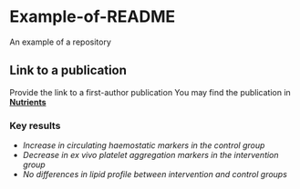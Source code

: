 # Example-of-README
An example of a repository

## Link to a publication
Provide the link to a first-author publication
You may find the publication in [**Nutrients**](https://www.mdpi.com/2072-6643/13/2/286#)

### Key results
- *Increase in circulating haemostatic markers in the control group*
- *Decrease in ex vivo platelet aggregation markers in the intervention group*
- *No differences in lipid profile between intervention and control groups*
